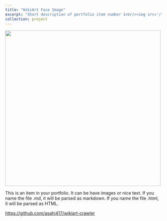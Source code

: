 ```yaml
---
title: "WikiArt Face Image"
excerpt: "Short description of portfolio item number 1<br/><img src='/files/projects_wikiart/wikiart_face.0.png' width='500' height='500'>"
collection: project
---
```


<img src='/files/projects_wikiart/wikiart_face.0.png' width='500' height='500'>

This is an item in your portfolio. It can be have images or nice text. If you name the file .md, it will be parsed as markdown. If you name the file .html, it will be parsed as HTML.

https://github.com/asahi417/wikiart-crawler
